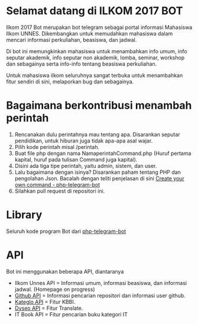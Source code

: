 # Selamat datang di ILKOM 2017 BOT

Ilkom 2017 Bot merupakan bot telegram sebagai portal informasi Mahasiswa Ilkom UNNES. Dikembangkan untuk memudahkan mahasiswa dalam mencari informasi perkuliahan, beasiswa, dan jadwal.

Di bot ini memungkinkan mahasiswa untuk menambahkan info umum, info seputar akademik, info seputar non akademik, lomba, seminar, workshop dan sebagainya serta info-info tentang beasiswa perkuliahan.

Untuk mahasiswa ilkom seluruhnya sangat terbuka untuk menambahkan fitur sendiri di sini, melaporkan bug dan sebagainya.

# Bagaimana berkontribusi menambah perintah

1. Rencanakan dulu perintahnya mau tentang apa. Disarankan seputar pendidikan, untuk hiburan juga tidak apa-apa asal wajar.
2. Pilih kode perintah misal /perintah.
3. Buat file php dengan nama NamaperintahCommand.php (Huruf pertama kapital, huruf pada tulisan Command juga kapital).
4. Disini ada tiga tipe perintah, yaitu admin, sistem, dan user.
5. Lalu bagaimana dengan isinya? Disarankan paham tentang PHP dan pengolahan Json. Bacalah dengan teliti penjelasan di sini [Create your own command - php-telegram-bot](https://github.com/php-telegram-bot/core/wiki/Create-your-own-commands)
6. Silahkan pull request di repositori ini.

# Library

Seluruh kode program Bot dari [php-telegram-bot](https://github.com/php-telegram-bot)

# API

Bot ini menggunakan beberapa API, diantaranya
- Ilkom Unnes API = Informasi umum, informasi beasiswa, dan informasi jadwal. (Homepage on progress)
- [Github API](https://api.github.com) = Informasi pencarian repositori dan informasi user github.
- [Kateglo API](http://kateglo.com) = Fitur KBBI.
- [Dyseo API](https://dyseo.herokuapp.com) = Fitur Translate.
- IT Book API = Fitur pencarian buku kategori IT